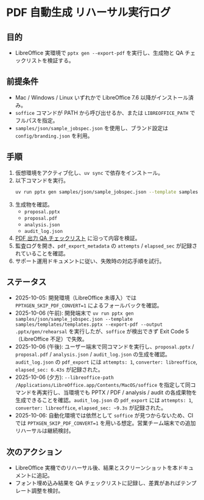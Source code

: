 # PDF 自動生成 リハーサル実行ログ

## 目的
- LibreOffice 実環境で `pptx gen --export-pdf` を実行し、生成物と QA チェックリストを検証する。

## 前提条件
- Mac / Windows / Linux いずれかで LibreOffice 7.6 以降がインストール済み。
- `soffice` コマンドが PATH から呼び出せるか、または `LIBREOFFICE_PATH` でフルパスを指定。
- `samples/json/sample_jobspec.json` を使用し、ブランド設定は `config/branding.json` を利用。

## 手順
1. 仮想環境をアクティブ化し、`uv sync` で依存をインストール。
2. 以下コマンドを実行。
   ```bash
   uv run pptx gen samples/json/sample_jobspec.json --template samples/templates/templates.pptx --export-pdf --output .pptx/gen/rehearsal
   ```
3. 生成物を確認。
   - `proposal.pptx`
   - `proposal.pdf`
   - `analysis.json`
   - `audit_log.json`
4. [PDF 出力 QA チェックリスト](pdf-export-checklist.md) に沿って内容を検証。
5. 監査ログを開き、`pdf_export_metadata` の `attempts` / `elapsed_sec` が記録されていることを確認。
6. サポート運用ドキュメントに従い、失敗時の対応手順を試行。

## ステータス
- 2025-10-05: 開発環境（LibreOffice 未導入）では `PPTXGEN_SKIP_PDF_CONVERT=1` によるフォールバックを確認。
- 2025-10-06 (午前): 開発端末で `uv run pptx gen samples/json/sample_jobspec.json --template samples/templates/templates.pptx --export-pdf --output .pptx/gen/rehearsal` を実行したが、`soffice` が検出できず Exit Code 5（LibreOffice 不足）で失敗。
- 2025-10-06 (午後): ユーザー端末で同コマンドを実行し、`proposal.pptx` / `proposal.pdf` / `analysis.json` / `audit_log.json` の生成を確認。`audit_log.json` の `pdf_export` には `attempts: 1`, `converter: libreoffice`, `elapsed_sec: 6.43s` が記録された。
- 2025-10-06 (夕方): `--libreoffice-path /Applications/LibreOffice.app/Contents/MacOS/soffice` を指定して同コマンドを再実行し、当環境でも PPTX / PDF / analysis / audit の各成果物を生成できることを確認。`audit_log.json` の `pdf_export` には `attempts: 1`, `converter: libreoffice`, `elapsed_sec: ~9.3s` が記録された。
- 2025-10-06: 自動化環境では依然として `soffice` が見つからないため、CI では `PPTXGEN_SKIP_PDF_CONVERT=1` を用いる想定。営業チーム端末での追加リハーサルは継続検討。

## 次のアクション
- LibreOffice 実機でのリハーサル後、結果とスクリーンショットを本ドキュメントに追記。
- フォント埋め込み結果を QA チェックリストに記録し、差異があればテンプレート調整を検討。
